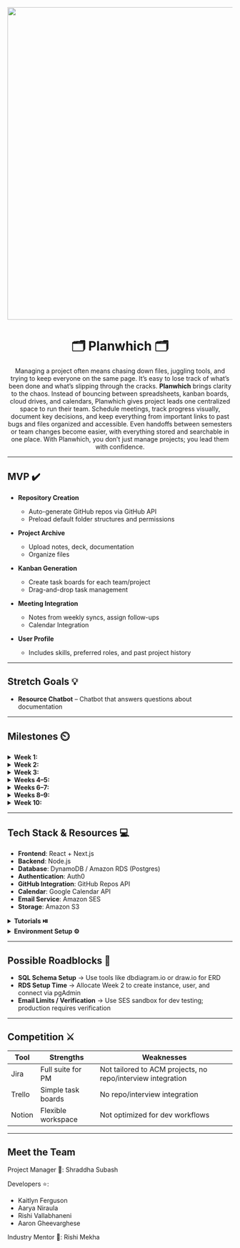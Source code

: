<p align="center">
<img src='https://media.giphy.com/media/Rghq9s8RwVRyFxYYvB/giphy.gif' width='700'>
</p>

# <h1 align="center">🗂️ Planwhich 🗂️</h1>

<p align="center">
Managing a project often means chasing down files, juggling tools, and trying to keep everyone on the same page. It’s easy to lose track of what’s been done and what’s slipping through the cracks. <b>Planwhich</b> brings clarity to the chaos. Instead of bouncing between spreadsheets, kanban boards, cloud drives, and calendars, Planwhich gives project leads one centralized space to run their team. Schedule meetings, track progress visually, document key decisions, and keep everything from important links to past bugs and files organized and accessible. Even handoffs between semesters or team changes become easier, with everything stored and searchable in one place. With Planwhich, you don’t just manage projects; you lead them with confidence.
</p>

---

## MVP ✔️

* **Repository Creation**
  * Auto-generate GitHub repos via GitHub API
  * Preload default folder structures and permissions  

* **Project Archive**
  * Upload notes, deck, documentation 
  * Organize files

* **Kanban Generation**
  * Create task boards for each team/project  
  * Drag-and-drop task management  

* **Meeting Integration**
  * Notes from weekly syncs, assign follow-ups  
  * Calendar Integration  

* **User Profile**
  * Includes skills, preferred roles, and past project history  

---

## Stretch Goals 💡

* **Resource Chatbot** – Chatbot that answers questions about documentation

---

## Milestones ⏲️

<details>
  <summary><strong>Week 1:</strong></summary>
  <br>
  - Assign roles, finalize features, research AWS tools, wireframes
</details>

<details>
  <summary><strong>Week 2:</strong></summary>
  <br>
  - Frontend: Finish up wireframes, start creating basic pages  
  - Backend: Continue learning about AWS tools, create ER diagrams, identify relationships  
</details>

<details>
  <summary><strong>Week 3:</strong></summary>
  <br>
  - Frontend + Backend: Set up Auth & Integrate  
  - Frontend: Basic pages finished  
  - Backend: Basic tables set  
</details>

<details>
  <summary><strong>Weeks 4–5:</strong></summary>
  <br>
  - Frontend + Backend: Integrate GitHub Repo Feature  
</details>

<details>
  <summary><strong>Weeks 6–7:</strong></summary>
  <br>
  - Frontend + Backend: Kanban task board and meeting log UI + Integration  
</details>

<details>
  <summary><strong>Weeks 8–9:</strong></summary>
  <br>
  - Frontend + Backend: Polish UI, begin email/calendar integrations, Presentation Prep  
</details>

<details>
  <summary><strong>Week 10:</strong></summary>
  <br>
  - Testing, Final Changes, Present!  
</details>

---

## Tech Stack & Resources 💻

- **Frontend**: React + Next.js  
- **Backend**: Node.js  
- **Database**: DynamoDB / Amazon RDS (Postgres)  
- **Authentication**: Auth0  
- **GitHub Integration**: GitHub Repos API  
- **Calendar**: Google Calendar API  
- **Email Service**: Amazon SES  
- **Storage**: Amazon S3  

<details>
  <summary><strong>Tutorials ⏯️</strong></summary>

  - [React + Next.js](https://nextjs.org/docs/getting-started)  
  - [Node.js Setup](https://developer.mozilla.org/en-US/docs/Learn_web_development/Extensions/Server-side/Express_Nodejs/development_environment)  
  - [Auth0 Quickstart (Next.js)](https://auth0.com/docs/quickstart/webapp/nextjs)  
  - [DynamoDB Getting Started](https://docs.aws.amazon.com/amazondynamodb/latest/developerguide/GettingStarted.html)  
  - [GitHub API Docs](https://docs.github.com/en/rest/repos?apiVersion=2022-11-28)  
  - [Google Calendar API](https://console.cloud.google.com/marketplace/product/google/calendar-json.googleapis.com)  
  - [Amazon SES](https://aws.amazon.com/ses/)  
  - [Amazon S3](https://aws.amazon.com/pm/serv-s3/)  
</details>

<details>
  <summary><strong>Environment Setup ⚙️</strong></summary>

  **Frontend Setup**  
  - React + Next.js: [Docs](https://nextjs.org/docs/getting-started)  
  - Auth0: [Docs](https://auth0.com/docs/quickstart/webapp/nextjs)  
  - Git: [Download](https://git-scm.com/downloads)  
  - VS Code: [Setup](https://code.visualstudio.com/docs/introvideos/versioncontrol)  

  **Backend Setup**  
  - Node.js + Express: [Docs](https://developer.mozilla.org/en-US/docs/Learn_web_development/Extensions/Server-side/Express_Nodejs/development_environment)  
  - Auth0 (Backend): [Docs](https://auth0.com/docs/quickstart/backend/nodejs)  
  - DynamoDB: [Setup](https://docs.aws.amazon.com/amazondynamodb/latest/developerguide/GettingStarted.html)  
</details>

---

## Possible Roadblocks 🧠

- **SQL Schema Setup** → Use tools like dbdiagram.io or draw.io for ERD  
- **RDS Setup Time** → Allocate Week 2 to create instance, user, and connect via pgAdmin  
- **Email Limits / Verification** → Use SES sandbox for dev testing; production requires verification  

---

## Competition ⚔️

| Tool   | Strengths | Weaknesses |
|--------|-----------|------------|
| Jira   | Full suite for PM | Not tailored to ACM projects, no repo/interview integration |
| Trello | Simple task boards | No repo/interview integration |
| Notion | Flexible workspace | Not optimized for dev workflows |

---

## Meet the Team

Project Manager 🌠: Shraddha Subash  

Developers ⭐:  
* Kaitlyn Ferguson  
* Aarya Niraula  
* Rishi Vallabhaneni 
* Aaron Gheevarghese 

Industry Mentor 🌠: Rishi Mekha
